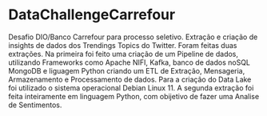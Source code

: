# DataChallengeCarrefour
Desafio DIO/Banco Carrefour para processo seletivo.
Extração e criação de insights de dados dos Trendings Topics do Twitter. Foram feitas duas extrações. Na primeira foi feito uma criação de um Pipeline de dados, utilizando Frameworks como Apache NIFI, Kafka, banco de dados noSQL MongoDB e liguagem Python criando um ETL de Extração, Mensageria, Armazenamento e Processamento de dados. Para a criação do Data Lake foi utilizado o sistema operacional Debian Linux 11.
A segunda extração foi feita inteiramente em linguagem Python, com obijetivo de fazer uma Analise de Sentimentos.
